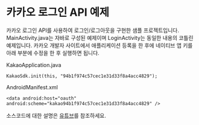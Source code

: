 # 카카오 로그인 API 예제

카카오 로그인 API를 사용하여 로그인/로그아웃을 구현한 샘플 프로젝트입니다.
MainActivity.java는 자바로 구성된 예제이며 LoginActivity는 동일한 내용의 코틀린 예제입니다.
카카오 개발자 사이트에서 애플리케이션 등록을 한 후에 네이티브 앱 키를 아래 부분에 수정을 한 후 실행하면 됩니다.

KakaoApplication.java
```
KakaoSdk.init(this, "94b1f974c57cec1e31d33f8a4acc4829");
```
AndroidManifest.xml
```
<data android:host="oauth" android:scheme="kakao94b1f974c57cec1e31d33f8a4acc4829" />
```

소스코드에 대한 설명은 [유튜브](https://youtu.be/8hKczn0-Hkw)를 참조하세요.
